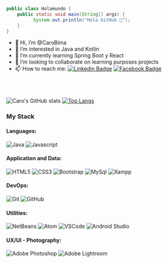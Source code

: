 ```java
public class Holamundo {
    public static void main(String[] args) {
          System.out.println("Hola GitHub 👋");  
    }
}
```



- 👋 Hi, I’m @CaroBima
- 👀 I’m interested in Java and Kotlin
- 🌱 I’m currently learning Spring Boot y React
- 💞️ I’m looking to collaborate on learning purposes projects
- 📫 How to reach me:  [![Linkedin Badge](https://img.shields.io/badge/-LinkedIn-blue?style=flat-square&logo=Linkedin&logoColor=white&link=https://www.linkedin.com/in/carobima)](https://www.linkedin.com/in/carobima)  [![Facebook Badge](https://img.shields.io/badge/-Facebook-blue?style=flat-square&logo=Facebook&logoColor=white&link=https://www.facebook.com/carobima)](https://www.facebook.com/carobima)

<br><br>


![Caro's GitHub stats](https://github-readme-stats.vercel.app/api?username=carobima&theme=darcula&show_icons=true) [![Top Langs](https://github-readme-stats.vercel.app/api/top-langs/?username=carobima&layout=compact)](https://github.com/carobima/github-readme-stats)




### My Stack

#### Languages:

![Java](https://img.shields.io/badge/-Java-6EBF20?style=flat&logo=java&logoColor=white)
![Javascript](https://img.shields.io/badge/-JavaScript-EDD222?style=flat&logo=javascript&logoColor=white)

#### Application and Data:
![HTML5](https://img.shields.io/badge/-HTML5-E34F26?style=flat&logo=html5&logoColor=white)
![CSS3](https://img.shields.io/badge/-CSS3-1572B6?style=flat&logo=css3)
![Bootstrap](https://img.shields.io/badge/bootstrap-%23563D7C.svg?style=flat&logo=bootstrap&logoColor=white)
![MySql](http://img.shields.io/badge/-MySql-51CBF2?style=flat&logo=mysql&logoColor=white)
![Xampp](http://img.shields.io/badge/-Xampp-FF9A00?style=flat&logo=xampp&logoColor=white)

#### DevOps:
![Git](https://img.shields.io/badge/-Git-F05032?style=flat&logo=git&logoColor=white)
![GitHub](https://img.shields.io/badge/-Github-181717?style=flat&logo=github&logoColor=white)

#### Utilities:
![NetBeans](https://img.shields.io/badge/NetBeansIDE-1B6AC6.svg?style=flat&logo=apache-netbeans-ide&logoColor=white")
![Atom](https://img.shields.io/badge/Atom-%2366595C.svg?style=flat&logo=atom&logoColor=white")
![VSCode](https://img.shields.io/badge/-VSCode-007ACC?style=flat&logo=visual-studio-code&logoColor=white)
![Android Studio](https://img.shields.io/badge/-Android%20Studio-3DDC84?style=flat&logo=android-studio&logoColor=white)

#### UX/UI - Photography:
![Adobe Photoshop](https://img.shields.io/badge/-Photoshop-31A8FF?style=flat&logo=adobe-photoshop&logoColor=white)
![Adobe Lightroom](https://img.shields.io/badge/-Lightroom-007ACC?style=flat&logo=adobe-lightroom&logoColor=white)


<!---
CaroBima/CaroBima is a ✨ special ✨ repository because its `README.md` (this file) appears on your GitHub profile.
You can click the Preview link to take a look at your changes.
--->
